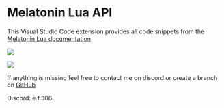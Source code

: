 
# Melatonin Lua API

This Visual Studio Code extension provides all code snippets from the [Melatonin Lua documentation](https://melatonin-win.gitbook.io/lua-documentation)

![](https://github.com/kss306/melatoninlua/blob/new-main/images/1.gif)

![](https://github.com/kss306/melatoninlua/blob/new-main/images/2.gif)

If anything is missing feel free to contact me on discord or create a branch on [GitHub](https://github.com/kss306/melatoninlua)

Discord: e.f.306